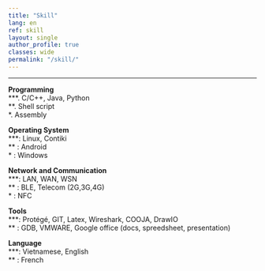 ```yaml
---
title: "Skill"   
lang: en
ref: skill
layout: single
author_profile: true 
classes: wide
permalink: "/skill/"  
---
```

----
**Programming**    
\*\*\*. C/C++, Java, Python    
\*\*. Shell script  
\*. Assembly  

**Operating System**  
\*\*\*: Linux, Contiki      
\*\*  : Android      
\*    : Windows  

**Network and Communication**  
\*\*\*: LAN, WAN, WSN       
\*\*  : BLE, Telecom (2G,3G,4G)          
\*    : NFC  

**Tools**  
\*\*\*: Protégé, GIT, Latex, Wireshark, COOJA, DrawIO         
\*\*  : GDB, VMWARE, Google office (docs, spreedsheet, presentation)  

**Language**  
\*\*\*: Vietnamese, English  
\*\*  : French                 
